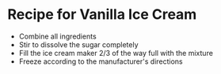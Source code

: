 # **Recipe for Vanilla Ice Cream**
 - Combine all ingredients
 - Stir to dissolve the sugar completely
 - Fill the ice cream maker 2/3 of the way full with the mixture
 - Freeze according to the manufacturer's directions